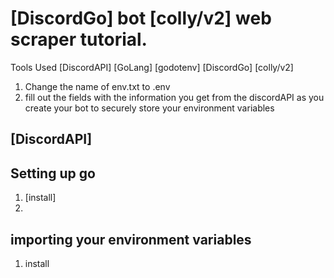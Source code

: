 # [DiscordGo] bot [colly/v2] web scraper tutorial.

Tools Used
  [DiscordAPI]
  [GoLang] 
  [godotenv]
  [DiscordGo]
  [colly/v2]
  
  
1. Change the name of env.txt to .env
2. fill out the fields with the information you get from the discordAPI as you create your bot to securely store your environment variables
  
  
## [DiscordAPI]

## Setting up go
1. [install]
2. 
## importing your environment variables
1. install
